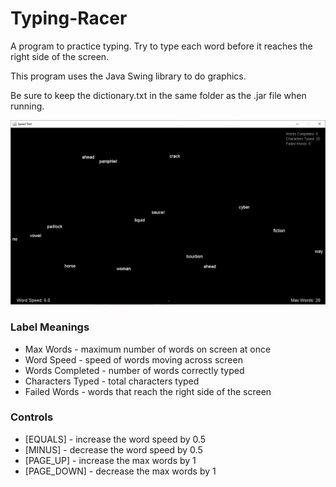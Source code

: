 # Typing-Racer
A program to practice typing.
Try to type each word before it reaches the right side of the screen.

This program uses the Java Swing library to do graphics.

Be sure to keep the dictionary.txt in the same folder as the .jar file when running.

![gamepic](https://github.com/jasongould02/Typing-Racer/blob/master/type-racer-picture.jpg)

### Label Meanings
- Max Words - maximum number of words on screen at once
- Word Speed - speed of words moving across screen
- Words Completed - number of words correctly typed
- Characters Typed - total characters typed
- Failed Words - words that reach the right side of the screen


### Controls
- [EQUALS] - increase the word speed by 0.5
- [MINUS] - decrease the word speed by 0.5
- [PAGE_UP] - increase the max words by 1
- [PAGE_DOWN] - decrease the max words by 1

